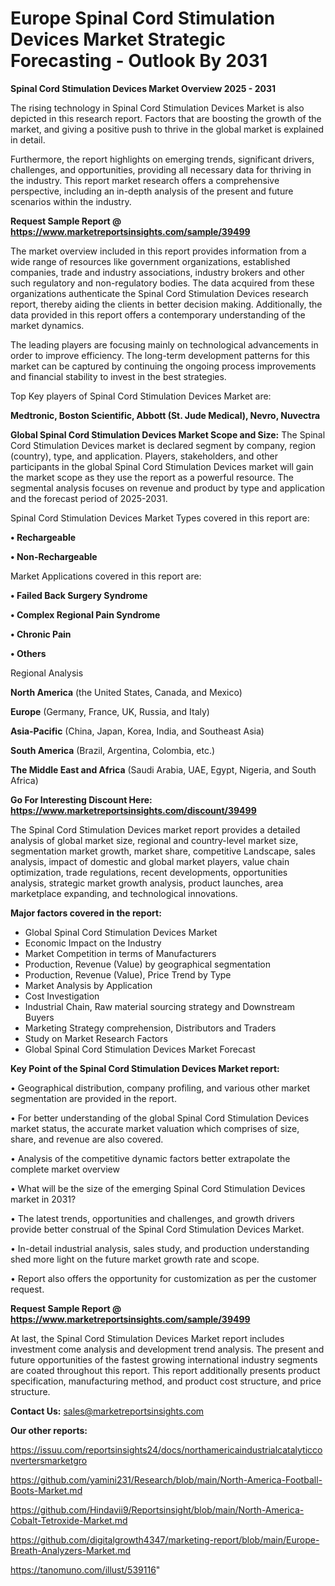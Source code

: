 # Europe Spinal Cord Stimulation Devices Market Strategic Forecasting - Outlook By 2031

<Strong> Spinal Cord Stimulation Devices Market Overview 2025 - 2031</strong>

The rising technology in Spinal Cord Stimulation Devices Market is also depicted in this research report. Factors that are boosting the growth of the market, and giving a positive push to thrive in the global market is explained in detail.

Furthermore, the report highlights on emerging trends, significant drivers, challenges, and opportunities, providing all necessary data for thriving in the industry. This report market research offers a comprehensive perspective, including an in-depth analysis of the present and future scenarios within the industry.

<strong>Request Sample Report @ <a href=https://www.marketreportsinsights.com/sample/39499>https://www.marketreportsinsights.com/sample/39499</a></strong>

The market overview included in this report provides information from a wide range of resources like government organizations, established companies, trade and industry associations, industry brokers and other such regulatory and non-regulatory bodies. The data acquired from these organizations authenticate the Spinal Cord Stimulation Devices research report, thereby aiding the clients in better decision making. Additionally, the data provided in this report offers a contemporary understanding of the market dynamics.

The leading players are focusing mainly on technological advancements in order to improve efficiency. The long-term development patterns for this market can be captured by continuing the ongoing process improvements and financial stability to invest in the best strategies.

Top Key players of Spinal Cord Stimulation Devices Market are:

<strong>Medtronic, Boston Scientific, Abbott (St. Jude Medical), Nevro, Nuvectra</strong>

<strong><b>Global Spinal Cord Stimulation Devices Market Scope and Size:</b></strong>
The Spinal Cord Stimulation Devices market is declared segment by company, region (country), type, and application. Players, stakeholders, and other participants in the global Spinal Cord Stimulation Devices market will gain the market scope as they use the report as a powerful resource. The segmental analysis focuses on revenue and product by type and application and the forecast period of 2025-2031.

Spinal Cord Stimulation Devices Market Types covered in this report are:

<strong>•  Rechargeable

•  Non-Rechargeable</strong>

Market Applications covered in this report are:

<strong>•  Failed Back Surgery Syndrome

•  Complex Regional Pain Syndrome

•  Chronic Pain

•  Others</strong> 

Regional Analysis

<strong>North America</strong> (the United States, Canada, and Mexico)

<strong>Europe</strong> (Germany, France, UK, Russia, and Italy)

<strong>Asia-Pacific</strong> (China, Japan, Korea, India, and Southeast Asia)

<strong>South America</strong> (Brazil, Argentina, Colombia, etc.)

<strong>The Middle East and Africa</strong> (Saudi Arabia, UAE, Egypt, Nigeria, and South Africa)

<strong>Go For Interesting Discount Here: <a href=https://www.marketreportsinsights.com/discount/39499>https://www.marketreportsinsights.com/discount/39499</a></strong>

The Spinal Cord Stimulation Devices market report provides a detailed analysis of global market size, regional and country-level market size, segmentation market growth, market share, competitive Landscape, sales analysis, impact of domestic and global market players, value chain optimization, trade regulations, recent developments, opportunities analysis, strategic market growth analysis, product launches, area marketplace expanding, and technological innovations.

<strong><b>Major factors covered in the report:</b></strong>
<ul>
  <li>Global Spinal Cord Stimulation Devices Market </li>
  <li>Economic Impact on the Industry</li>
  <li>Market Competition in terms of Manufacturers</li>
  <li>Production, Revenue (Value) by geographical segmentation</li>
  <li>Production, Revenue (Value), Price Trend by Type</li>
  <li>Market Analysis by Application</li>
  <li>Cost Investigation</li>
  <li>Industrial Chain, Raw material sourcing strategy and Downstream Buyers</li>
  <li>Marketing Strategy comprehension, Distributors and Traders</li>
  <li>Study on Market Research Factors</li>
  <li>Global Spinal Cord Stimulation Devices Market Forecast</li>
</ul>

<strong><b>Key Point of the Spinal Cord Stimulation Devices Market report:</b></strong>

• Geographical distribution, company profiling, and various other market segmentation are provided in the report.

• For better understanding of the global Spinal Cord Stimulation Devices market status, the accurate market valuation which comprises of size, share, and revenue are also covered.

• Analysis of the competitive dynamic factors better extrapolate the complete market overview

• What will be the size of the emerging Spinal Cord Stimulation Devices market in 2031?

• The latest trends, opportunities and challenges, and growth drivers provide better construal of the Spinal Cord Stimulation Devices Market.

• In-detail industrial analysis, sales study, and production understanding shed more light on the future market growth rate and scope.

• Report also offers the opportunity for customization as per the customer request.

<strong>Request Sample Report @ <a href=https://www.marketreportsinsights.com/sample/39499>https://www.marketreportsinsights.com/sample/39499</a></strong>

At last, the Spinal Cord Stimulation Devices Market report includes investment come analysis and development trend analysis. The present and future opportunities of the fastest growing international industry segments are coated throughout this report. This report additionally presents product specification, manufacturing method, and product cost structure, and price structure.

<strong>Contact Us:</strong>
sales@marketreportsinsights.com

<strong>Our other reports:</strong>

<a href=https://issuu.com/reportsinsights24/docs/northamericaindustrialcatalyticconvertersmarketgro>https://issuu.com/reportsinsights24/docs/northamericaindustrialcatalyticconvertersmarketgro</a>

<a href=https://github.com/yamini231/Research/blob/main/North-America-Football-Boots-Market.md>https://github.com/yamini231/Research/blob/main/North-America-Football-Boots-Market.md</a>

<a href=https://github.com/Hindavii9/Reportsinsight/blob/main/North-America-Cobalt-Tetroxide-Market.md>https://github.com/Hindavii9/Reportsinsight/blob/main/North-America-Cobalt-Tetroxide-Market.md</a>

<a href=https://github.com/digitalgrowth4347/marketing-report/blob/main/Europe-Breath-Analyzers-Market.md>https://github.com/digitalgrowth4347/marketing-report/blob/main/Europe-Breath-Analyzers-Market.md</a>

<a href=https://tanomuno.com/illust/539116>https://tanomuno.com/illust/539116</a>"
